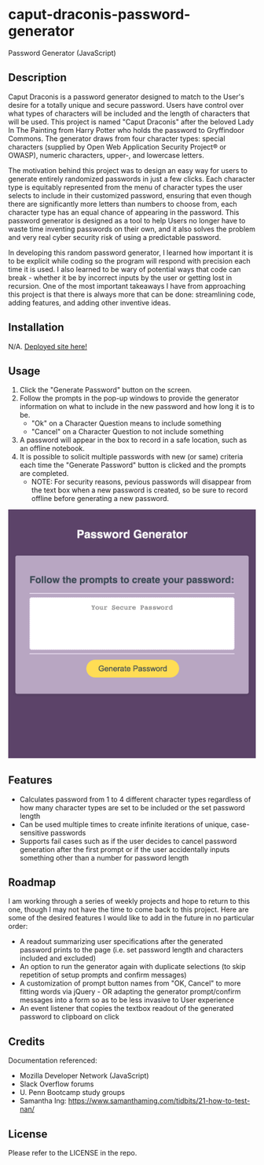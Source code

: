 # caput-draconis-password-generator
Password Generator (JavaScript)

## Description 

 Caput Draconis is a password generator designed to match to the User's desire for a totally unique and secure password. Users have control over what types of characters will be included and the length of characters that will be used. This project is named "Caput Draconis" after the beloved Lady In The Painting from Harry Potter who holds the password to Gryffindoor Commons. The generator draws from four character types: special characters (supplied by Open Web Application Security Project® or OWASP), numeric characters, upper-, and lowercase letters.
 
 The motivation behind this project was to design an easy way for users to generate entirely randomized passwords in just a few clicks. Each character type is equitably represented from the menu of character types  the user selects to include in their customized password, ensuring that even though there are significantly more letters than numbers to choose from, each character type has an equal chance of appearing in the password. This password generator is designed as a tool to help Users no longer have to waste time inventing passwords on their own, and it also solves the problem and very real cyber security risk of using a predictable password. 
 
 In developing this random password generator, I learned how important it is to be explicit while coding so the program will respond with precision each time it is used. I also learned to be wary of potential ways that code can break - whether it be by incorrect inputs by the user or getting lost in recursion. One of the most important takeaways I have from approaching this project is that there is always more that can be done: streamlining code, adding features, and adding other inventive ideas.


## Installation 

 N/A. [Deployed site here!](https://miacias.github.io/caput-draconis-password-generator)
 

## Usage 

 1. Click the "Generate Password" button on the screen.
 2. Follow the prompts in the pop-up windows to provide the generator information on what to include in the new password and how long it is to be.
    - "Ok" on a Character Question means to include something
    - "Cancel" on a Character Question to not include something
 3. A password will appear in the box to record in a safe location, such as an offline notebook.
 4. It is possible to solicit multiple passwords with new (or same) criteria each time the "Generate Password" button is clicked and the prompts are completed. 
    - NOTE: For security reasons, pevious passwords will disappear from the text box when a new password is created, so be sure to record offline before generating a new password.

   ![Lavender purple screenshot with lighter focal point containing the password generator. A sunflower yellow button reading "Generate Password" rests below a white textbox with placeholder text "Your Secure Password."](./Assets/images/screencapture-password-generator.png) 


## Features 

 - Calculates password from 1 to 4 different character types regardless of how many character types are set to be included or the set password length
 - Can be used multiple times to create infinite iterations of unique, case-sensitive passwords
 - Supports fail cases such as if the user decides to cancel password generation after the first prompt or if the user accidentally inputs something other than a number for password length


## Roadmap

 I am working through a series of weekly projects and hope to return to this one, though I may not have the time to come back to this project. Here are some of the desired features I would like to add in the future in no particular order:

 - A readout summarizing user specifications after the generated password prints to the page (i.e. set password length and characters included and excluded)
 - An option to run the generator again with duplicate selections (to skip repetition of setup prompts and confirm messages)
 - A customization of prompt button names from "OK, Cancel" to more fitting words via jQuery - OR adapting the generator prompt/confirm messages into a form so as to be less invasive to User experience
 - An event listener that copies the textbox readout of the generated password to clipboard on click


## Credits 

 Documentation referenced: 

 - Mozilla Developer Network (JavaScript)
 - Slack Overflow forums
 - U. Penn Bootcamp study groups
 - Samantha Ing: https://www.samanthaming.com/tidbits/21-how-to-test-nan/


## License 

Please refer to the LICENSE in the repo.